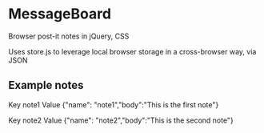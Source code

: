MessageBoard
============

Browser post-it notes in jQuery, CSS

Uses store.js to leverage local browser storage in a cross-browser way, via JSON

Example notes
------------

Key note1
Value {"name": "note1","body":"This is the first note"}

Key note2
Value {"name": "note2","body":"This is the second note"}
